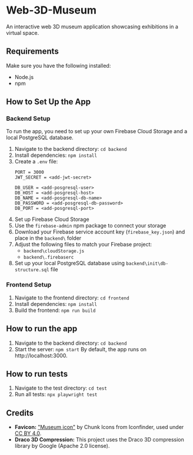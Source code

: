 # Web-3D-Museum
An interactive web 3D museum application showcasing exhibitions in a virtual space.

## Requirements
Make sure you have the following installed:
- Node.js
- npm

## How to Set Up the App
### Backend Setup
To run the app, you need to set up your own Firebase Cloud Storage and a local PostgreSQL database.

1. Navigate to the backend directory: `cd backend`
2. Install dependencies: `npm install`
3. Create a `.env` file:
   ```
   PORT = 3000
   JWT_SECRET = <add-jwt-secret>

   DB_USER = <add-posgresql-user>
   DB_HOST = <add-posgresql-host>
   DB_NAME = <add-posgresql-db-name>
   DB_PASSWORD = <add-posgresql-db-password>
   DB_PORT = <add-posgresql-port>
   ```
4. Set up Firebase Cloud Storage
5. Use the `firebase-admin` npm package to connect your storage
6. Download your Firebase service account key (`firebase_key.json`) and place in the `backend\` folder
7. Adjust the following files to match your Firebase project:
   - `backend\cloudStorage.js`
   - `backend\.firebaserc`
9. Set up your local PostgreSQL database using `backend\init\db-structure.sql` file

### Frontend Setup
1. Navigate to the frontend directory: `cd frontend`
2. Install dependencies: `npm install`
3. Build the frontend: `npm run build`

## How to run the app
1. Navigate to the backend directory: `cd backend`
3. Start the server: `npm start`
By default, the app runs on http://localhost:3000.

## How to run tests
1. Navigate to the test directory: `cd test`
2. Run all tests: `npx playwright test`

## Credits
- **Favicon:** ["Museum icon"](https://www.iconfinder.com/icons/8723147/museum_icon) by Chunk Icons from Iconfinder, used under [CC BY 4.0](https://creativecommons.org/licenses/by/4.0/).
- **Draco 3D Compression:** This project uses the Draco 3D compression library by Google (Apache 2.0 license).
